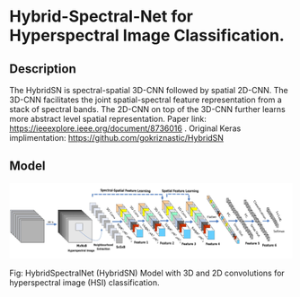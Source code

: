 # Hybrid-Spectral-Net for Hyperspectral Image Classification.

## Description

The  HybridSN  is  spectral-spatial  3D-CNN  followed  by spatial 2D-CNN. The 3D-CNN facilitates the joint spatial-spectral feature  representation  from  a  stack  of  spectral  bands.  The  2D-CNN  on  top  of  the  3D-CNN  further  learns  more  abstract  level spatial  representation. 
Paper link: https://ieeexplore.ieee.org/document/8736016 .
Original Keras implimentation: https://github.com/gokriznastic/HybridSN

## Model

<img src="\items\HSI-RN.jpg"/>

Fig: HybridSpectralNet (HybridSN) Model with 3D and 2D convolutions for hyperspectral image (HSI) classification.
